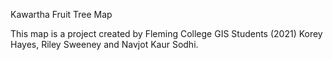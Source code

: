 Kawartha Fruit Tree Map 

This map is a project created by Fleming College GIS Students (2021) Korey Hayes, Riley Sweeney and Navjot Kaur Sodhi.
